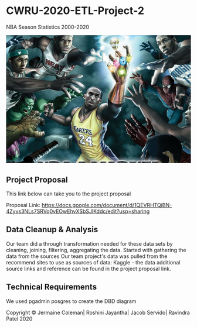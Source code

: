 # CWRU-2020-ETL-Project-2
NBA Season Statistics 2000-2020

![](images/NBA.png)

## Project Proposal

This link below can take you to the project proposal

Proposal Link: https://docs.google.com/document/d/1QEVRHTQiBN-4Zyvs3NLs7SRVq0vEOwEhvXSbSJlKddc/edit?usp=sharing

## Data Cleanup & Analysis

  Our team did a through transformation needed for these data sets by cleaning, joining, filtering, aggregating the data. Started with gathering the data from the sources Our team  project's data was pulled from the recommend sites to use as sources of data: Kaggle - the data additional source links and reference can be found in the project proposal link. 
 
 ## Technical Requirements
 
 We used pgadmin posgres to create the DBD diagram
 
 
 
 
 
 
 
 
 
 
 
 
 
 
 
 
 
 
 
 
 
 
 
 
 Copyright &copy; Jermaine Coleman| Roshini Jayantha| Jacob Servido| Ravindra Patel 2020</div>
